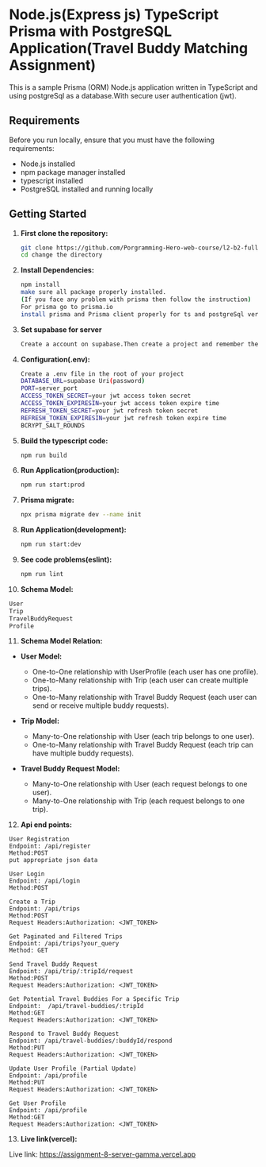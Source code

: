 # Node.js(Express js) TypeScript Prisma with PostgreSQL Application(Travel Buddy Matching Assignment)

This is a sample Prisma (ORM) Node.js application written in TypeScript and using postgreSql as a database.With secure user authentication (jwt).

## Requirements

Before you run locally, ensure that you must have the following requirements:

- Node.js installed
- npm package manager installed
- typescript installed
- PostgreSQL installed and running locally

## Getting Started

1. **First clone the repository:**

   ```bash
   git clone https://github.com/Porgramming-Hero-web-course/l2-b2-fullstack-track-assignment-8-roy-Pritom
   cd change the directory
2. **Install Dependencies:**

   ```bash
   npm install
   make sure all package properly installed.
   (If you face any problem with prisma then follow the instruction)
   For prisma go to prisma.io
   install prisma and Prisma client properly for ts and postgreSql version.
3. **Set supabase for server**

   ```bash
   Create a account on supabase.Then create a project and remember the password.In project setting database section there is a Connection string copy the uri for connect to your server.
4. **Configuration(.env):**

   ```bash
   Create a .env file in the root of your project
   DATABASE_URL=supabase Uri(password)
   PORT=server_port
   ACCESS_TOKEN_SECRET=your jwt access token secret
   ACCESS_TOKEN_EXPIRESIN=your jwt access token expire time
   REFRESH_TOKEN_SECRET=your jwt refresh token secret
   REFRESH_TOKEN_EXPIRESIN=your jwt refresh token expire time
   BCRYPT_SALT_ROUNDS
5. **Build the typescript code:**

   ```bash
   npm run build
6. **Run Application(production):**

   ```bash
   npm run start:prod
7. **Prisma migrate:**

   ```bash
   npx prisma migrate dev --name init
8. **Run Application(development):**

   ```bash
   npm run start:dev
9. **See code problems(eslint):**

   ```bash
   npm run lint
10. **Schema Model:**

   ```bash
   User
   Trip
   TravelBuddyRequest
   Profile
   ```
11. **Schema Model Relation:**

- **User Model:**
  - One-to-One relationship with UserProfile (each user has one profile).
  - One-to-Many relationship with Trip (each user can create multiple trips).
  - One-to-Many relationship with Travel Buddy Request (each user can send or receive multiple buddy requests).

- **Trip Model:**
  - Many-to-One relationship with User (each trip belongs to one user).
  - One-to-Many relationship with Travel Buddy Request (each trip can have multiple buddy requests).

- **Travel Buddy Request Model:**
  - Many-to-One relationship with User (each request belongs to one user).
  - Many-to-One relationship with Trip (each request belongs to one trip).

12. **Api end points:**
   ```
   User Registration
   Endpoint: /api/register
   Method:POST
   put appropriate json data

   User Login
   Endpoint: /api/login
   Method:POST

   Create a Trip
   Endpoint: /api/trips
   Method:POST
   Request Headers:Authorization: <JWT_TOKEN>

   Get Paginated and Filtered Trips
   Endpoint: /api/trips?your_query
   Method: GET

   Send Travel Buddy Request
   Endpoint: /api/trip/:tripId/request
   Method:POST
   Request Headers:Authorization: <JWT_TOKEN>

   Get Potential Travel Buddies For a Specific Trip
   Endpoint:  /api/travel-buddies/:tripId
   Method:GET
   Request Headers:Authorization: <JWT_TOKEN>

   Respond to Travel Buddy Request
   Endpoint: /api/travel-buddies/:buddyId/respond
   Method:PUT
   Request Headers:Authorization: <JWT_TOKEN>

   Update User Profile (Partial Update)
   Endpoint: /api/profile
   Method:PUT
   Request Headers:Authorization: <JWT_TOKEN>

   Get User Profile
   Endpoint: /api/profile
   Method:GET
   Request Headers:Authorization: <JWT_TOKEN>
   ```
13. **Live link(vercel):**

   
Live link: https://assignment-8-server-gamma.vercel.app
